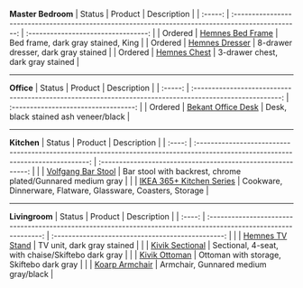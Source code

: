 **Master Bedroom**
| Status  |                                              Product                                               |             Description             |
| :-----: | :------------------------------------------------------------------------------------------------: | :---------------------------------: |
| Ordered |   [Hemnes Bed Frame](https://www.ikea.com/us/en/p/hemnes-bed-frame-dark-gray-stained-s99240647/)   | Bed frame, dark gray stained, King  |
| Ordered | [Hemnes Dresser](https://www.ikea.com/us/en/p/hemnes-8-drawer-dresser-dark-gray-stained-60381737/) | 8-drawer dresser, dark gray stained |
| Ordered |   [Hemnes Chest](https://www.ikea.com/us/en/p/hemnes-3-drawer-chest-dark-gray-stained-90483471/)   |  3-drawer chest, dark gray stained  |

---

**Office**
| Status  |                                                 Product                                                  |             Description              |
| :-----: | :------------------------------------------------------------------------------------------------------: | :----------------------------------: |
| Ordered | [Bekant Office Desk](https://www.ikea.com/us/en/p/bekant-desk-black-stained-ash-veneer-black-s69282592/) | Desk, black stained ash veneer/black |

---

**Kitchen**
| Status |                                                             Product                                                              |                         Description                          |
| :----: | :------------------------------------------------------------------------------------------------------------------------------: | :----------------------------------------------------------: |
|        | [Volfgang Bar Stool](https://www.ikea.com/us/en/p/volfgang-bar-stool-with-backrest-chrome-plated-gunnared-medium-gray-90435885/) | Bar stool with backrest, chrome plated/Gunnared medium gray  |
|        |                        [IKEA 365+ Kitchen Series](https://www.ikea.com/us/en/cat/ikea-365-series-07694/)                         | Cookware, Dinnerware, Flatware, Glassware, Coasters, Storage |

---

**Livingroom**
| Status |                                                     Product                                                      |                    Description                    |
| :----: | :--------------------------------------------------------------------------------------------------------------: | :-----------------------------------------------: |
|        |            [Hemnes TV Stand](https://www.ikea.com/us/en/p/hemnes-tv-unit-dark-gray-stained-50381747/)            |            TV unit, dark gray stained             |
|        | [Kivik Sectional](https://www.ikea.com/us/en/p/kivik-sectional-4-seat-with-chaise-skiftebo-dark-gray-s59305565/) | Sectional, 4-seat, with chaise/Skiftebo dark gray |
|        |      [Kivik Ottoman](https://www.ikea.com/us/en/p/kivik-ottoman-with-storage-skiftebo-dark-gray-s79305526/)      |     Ottoman with storage, Skiftebo dark gray      |
|        |       [Koarp Armchair](https://www.ikea.com/us/en/p/koarp-armchair-gunnared-medium-gray-black-s89221734/)        |       Armchair, Gunnared medium gray/black        |

